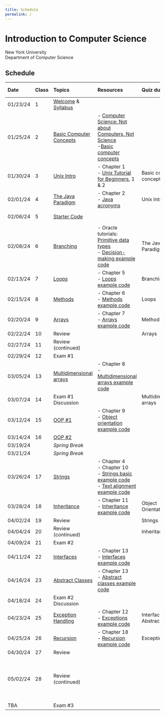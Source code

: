```yaml
---
title: Schedule
permalink: /
---
```


# Introduction to Computer Science

New York University  
Department of Computer Science

## Schedule

| Date     | Class | Topics                                                      | Resources                                                                                                                                                                                                                                          | Quiz due                        | Assignment due                                                           |
| :------- | :---- | :---------------------------------------------------------- | :------------------------------------------------------------------------------------------------------------------------------------------------------------------------------------------------------------------------------------------------- | :------------------------------ | :----------------------------------------------------------------------- |
| 01/23/24 | 1     | [Welcome](./slides/welcome) & [Syllabus](./syllabus)        |                                                                                                                                                                                                                                                    |                                 |                                                                          |
| 01/25/24 | 2     | [Basic Computer Concepts](./slides/basic-computer-concepts) | - [Computer Science: Not about Computers, Not Science](./content/assets/Computer_Science_Not_About_Computers_Not_a_Science.pdf)<br /> -[Basic computer concepts](https://nyu-python-programming.github.io/course-material/basic-computer-concepts) |                                 |                                                                          |
| 01/30/24 | 3     | [Unix Intro](./slides/unix-intro)                           | - Chapter 1<br />- [Unix Tutorial for Beginners](http://www.ee.surrey.ac.uk/Teaching/Unix/), 1 & 2                                                                                                                                                 | Basic computer concepts         |                                                                          |
| 02/01/24 | 4     | [The Java Paradigm](./slides/java-paradigm)                 | - Chapter 2<br />- [Java acronyms](https://www.javatpoint.com/difference-between-jdk-jre-and-jvm#jre)                                                                                                                                              | Unix Intro                      |                                                                          |
| 02/06/24 | 5     | [Starter Code](./slides/starter-code)                       |                                                                                                                                                                                                                                                    |                                 | 01 - Hello World                                                         |
| 02/08/24 | 6     | [Branching](./slides/branching)                             | - Oracle tutorials: [Primitive data types](https://docs.oracle.com/javase/tutorial/java/nutsandbolts/datatypes.html)<br />- [Decision-making example code](https://github.com/nyu-java-programming/decision-making-examples)                       | The Java Paradigm               |                                                                          |
| 02/13/24 | 7     | [Loops](./slides/loops)                                     | - Chapter 5<br />- [Loops example code](https://github.com/nyu-java-programming/loops-examples)                                                                                                                                                    | Branching                       | 02 - Basic Programming                                                   |
| 02/15/24 | 8     | [Methods](./slides/methods)                                 | - Chapter 6<br />- [Methods example code](https://github.com/nyu-java-programming/methods-examples)                                                                                                                                                | Loops                           |                                                                          |
| 02/20/24 | 9     | [Arrays](./slides/arrays)                                   | - Chapter 7<br />- [Arrays example code](https://github.com/nyu-java-programming/array-examples)                                                                                                                                                   | Methods                         | 03 - Blackjack                                                           |
| 02/22/24 | 10    | Review                                                      |                                                                                                                                                                                                                                                    | Arrays                          |                                                                          |
| 02/27/24 | 11    | Review (continued)                                          |                                                                                                                                                                                                                                                    |                                 | 04 - Text Analysis                                                       |
| 02/29/24 | 12    | Exam #1                                                     |                                                                                                                                                                                                                                                    |                                 |                                                                          |
| 03/05/24 | 13    | [Multidimensional arrays](./slides/arrays-multidimensional) | - Chapter 8<br />- [Multidimensional arrays example code](https://github.com/nyu-java-programming/multidimensional-array-examples)                                                                                                                 |                                 |                                                                          |
| 03/07/24 | 14    | Exam #1 Discussion                                          |                                                                                                                                                                                                                                                    | Multidimensional arrays         |                                                                          |
| 03/12/24 | 15    | [OOP #1](./slides/object-orientation-1)                     | - Chapter 9<br />- [Object orientation example code](https://github.com/nyu-java-programming/simple-object-examples)                                                                                                                               |                                 |                                                                          |
| 03/14/24 | 16    | [OOP #2](./slides/object-orientation-2)                     |                                                                                                                                                                                                                                                    |                                 |                                                                          |
| 03/19/24 |       | _Spring Break_                                              |                                                                                                                                                                                                                                                    |                                 |                                                                          |
| 03/21/24 |       | _Spring Break_                                              |                                                                                                                                                                                                                                                    |                                 |                                                                          |
| 03/26/24 | 17    | [Strings](./slides/strings-as-objects)                      | - Chapter 4<br />- Chapter 10<br />- [Strings basic example code](https://github.com/nyu-java-programming/string-examples)<br />- [Text alignment example code](https://github.com/nyu-java-programming/text-alignment)                            |                                 | 05 - Sudoku Validator                                                    |
| 03/28/24 | 18    | [Inheritance](./slides/inheritance)                         | - Chapter 11<br />- [Inheritance example code](https://github.com/nyu-java-programming/simple-inheritance-example)                                                                                                                                 | Object Orientation              |                                                                          |
| 04/02/24 | 19    | Review                                                      |                                                                                                                                                                                                                                                    | Strings                         |                                                                          |
| 04/04/24 | 20    | Review (continued)                                          |                                                                                                                                                                                                                                                    | Inheritance                     |                                                                          |
| 04/09/24 | 21    | Exam #2                                                     |                                                                                                                                                                                                                                                    |                                 |                                                                          |
| 04/11/24 | 22    | [Interfaces](./slides/interfaces)                           | - Chapter 13<br />- [Interfaces example code](https://github.com/nyu-java-programming/interface-examples)                                                                                                                                          |                                 | 06 - Virtual Moped                                                       |
| 04/16/24 | 23    | [Abstract Classes](./slides/abstract-classes)               | - Chapter 13<br />- [Abstract classes example code](https://github.com/nyu-java-programming/abstract-classes-examples)                                                                                                                             |                                 |                                                                          |
| 04/18/24 | 24    | Exam #2 Discussion                                          |                                                                                                                                                                                                                                                    |                                 | 07 - Language                                                            |
| 04/23/24 | 25    | [Exception Handling](./slides/exception-handling)           | - Chapter 12<br />- [Exceptions example code](https://github.com/nyu-java-programming/exceptions-examples)                                                                                                                                         | Interfaces and Abstract Classes |                                                                          |
| 04/25/24 | 26    | [Recursion](./slides/recursion)                             | - Chapter 18<br />- [Recursion example code](https://github.com/nyu-java-programming/recursion-examples)                                                                                                                                           | Exceptions                      |                                                                          |
| 04/30/24 | 27    | Review                                                      |                                                                                                                                                                                                                                                    |                                 |                                                                          |
| 05/02/24 | 28    | Review (continued)                                          |                                                                                                                                                                                                                                                    |                                 | 08 - Sudoku Solver <br/> **No late assignments accepted past this date** |
| TBA      |       | Exam #3                                                     |                                                                                                                                                                                                                                                    |                                 |                                                                          |
